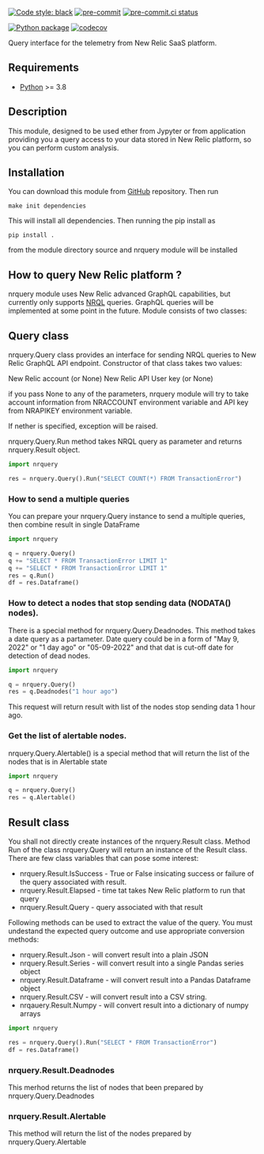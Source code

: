 [![Code style: black](https://img.shields.io/badge/code%20style-black-000000.svg)](https://github.com/psf/black)
[![pre-commit](https://img.shields.io/badge/pre--commit-enabled-brightgreen?logo=pre-commit&logoColor=white)](https://github.com/pre-commit/pre-commit)
[![pre-commit.ci status](https://results.pre-commit.ci/badge/github/vulogov/nrquery/main.svg)](https://results.pre-commit.ci/latest/github/vulogov/nrquery/main)

[![Python package](https://github.com/vulogov/nrquery/actions/workflows/python-tests.yml/badge.svg?branch=main)](https://github.com/vulogov/nrquery/actions/workflows/python-tests.yml)
[![codecov](https://codecov.io/gh/vulogov/nrquery/branch/main/graph/badge.svg?token=YCYBT8TA13)](https://codecov.io/gh/vulogov/nrquery)

Query interface for the telemetry from New Relic SaaS platform.

## Requirements

- [Python](https://python.org) >= 3.8

## Description

This module, designed to be used ether from Jypyter or from application providing you a query  access to your data stored in New Relic platform, so you can perform custom analysis.

## Installation

You can download this module from [GitHub](https://github.com/vulogov/nrquery) repository. Then run

```
make init dependencies
```
This  will install all dependencies. Then running the pip install as

```
pip install .
```
from the module directory source and nrquery module will be installed

## How to query New Relic platform ?

nrquery module uses New Relic advanced GraphQL capabilities, but currently only supports [NRQL](https://docs.newrelic.com/docs/query-your-data/nrql-new-relic-query-language/get-started/introduction-nrql-new-relics-query-language/) queries. GraphQL queries will be implemented at some point in the future. Module consists of two classes:

## Query class

nrquery.Query class provides an interface for sending NRQL queries to New Relic GraphQL API endpoint. Constructor of that class takes two values:

New Relic account (or None)
New Relic API User key (or None)

if you pass None to any of the parameters, nrquery module will try to take account information from NRACCOUNT environment variable and API key from NRAPIKEY environment variable.

If nether is specified, exception will be raised.

nrquery.Query.Run method takes NRQL query as parameter and returns nrquery.Result object.

```python
import nrquery

res = nrquery.Query().Run("SELECT COUNT(*) FROM TransactionError")
```

### How to send a multiple queries

You can prepare your nrquery.Query instance to send a multiple queries, then combine result in single DataFrame

```python
import nrquery

q = nrquery.Query()
q += "SELECT * FROM TransactionError LIMIT 1"
q += "SELECT * FROM TransactionError LIMIT 1"
res = q.Run()
df = res.Dataframe()
```

### How to detect a nodes that stop sending data (NODATA() nodes).

There is a special method for nrquery.Query.Deadnodes. This method takes a date query as a partameter. Date query could be in a form of "May 9, 2022" or "1 day ago" or "05-09-2022" and that dat is cut-off date for detection of dead nodes.

```python
import nrquery

q = nrquery.Query()
res = q.Deadnodes("1 hour ago")
```
This request will return result with list of the nodes stop sending data 1 hour ago.

### Get the list of alertable nodes.

nrquery.Query.Alertable() is a special method that will return the list of the nodes that is in Alertable state

```python
import nrquery

q = nrquery.Query()
res = q.Alertable()
```

## Result class

You shall not directly create instances of the nrquery.Result class. Method Run of the class nrquery.Query will return an instance of the Result class. There are few class variables that can pose some interest:

* nrquery.Result.IsSuccess - True or False insicating success or failure of the query associated with result.
* nrquery.Result.Elapsed - time tat takes New Relic platform to run that query
* nrquery.Result.Query - query associated with that result

Following methods can be used to extract the value of the query. You must undestand the expected query outcome and use appropriate conversion methods:

* nrquery.Result.Json - will convert result into a plain JSON
* nrquery.Result.Series - will convert result into a single Pandas series object
* nrquery.Result.Dataframe - will convert result into a Pandas Dataframe object
* nrquery.Result.CSV - will convert result into a CSV string.
* nrqauery.Result.Numpy - will convert result into a dictionary of numpy arrays

```python
import nrquery

res = nrquery.Query().Run("SELECT * FROM TransactionError")
df = res.Dataframe()
```

### nrquery.Result.Deadnodes

This merhod returns the list of nodes that been prepared by nrquery.Query.Deadnodes

### nrquery.Result.Alertable

This method will return the list of the nodes prepared by nrquery.Query.Alertable
